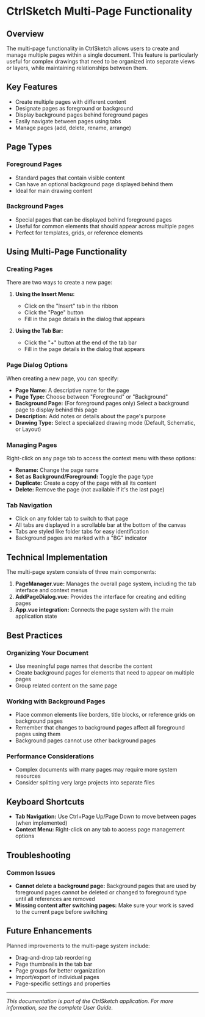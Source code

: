 # CtrlSketch Multi-Page Functionality

## Overview

The multi-page functionality in CtrlSketch allows users to create and manage multiple pages within a single document. This feature is particularly useful for complex drawings that need to be organized into separate views or layers, while maintaining relationships between them.

## Key Features

- Create multiple pages with different content
- Designate pages as foreground or background
- Display background pages behind foreground pages
- Easily navigate between pages using tabs
- Manage pages (add, delete, rename, arrange)

## Page Types

### Foreground Pages
- Standard pages that contain visible content
- Can have an optional background page displayed behind them
- Ideal for main drawing content

### Background Pages
- Special pages that can be displayed behind foreground pages
- Useful for common elements that should appear across multiple pages
- Perfect for templates, grids, or reference elements

## Using Multi-Page Functionality

### Creating Pages

There are two ways to create a new page:

1. **Using the Insert Menu:**
   - Click on the "Insert" tab in the ribbon
   - Click the "Page" button
   - Fill in the page details in the dialog that appears

2. **Using the Tab Bar:**
   - Click the "+" button at the end of the tab bar
   - Fill in the page details in the dialog that appears

### Page Dialog Options

When creating a new page, you can specify:

- **Page Name:** A descriptive name for the page
- **Page Type:** Choose between "Foreground" or "Background"
- **Background Page:** (For foreground pages only) Select a background page to display behind this page
- **Description:** Add notes or details about the page's purpose
- **Drawing Type:** Select a specialized drawing mode (Default, Schematic, or Layout)

### Managing Pages

Right-click on any page tab to access the context menu with these options:

- **Rename:** Change the page name
- **Set as Background/Foreground:** Toggle the page type
- **Duplicate:** Create a copy of the page with all its content
- **Delete:** Remove the page (not available if it's the last page)

### Tab Navigation

- Click on any folder tab to switch to that page
- All tabs are displayed in a scrollable bar at the bottom of the canvas
- Tabs are styled like folder tabs for easy identification
- Background pages are marked with a "BG" indicator

## Technical Implementation

The multi-page system consists of three main components:

1. **PageManager.vue:** Manages the overall page system, including the tab interface and context menus
2. **AddPageDialog.vue:** Provides the interface for creating and editing pages
3. **App.vue integration:** Connects the page system with the main application state

## Best Practices

### Organizing Your Document

- Use meaningful page names that describe the content
- Create background pages for elements that need to appear on multiple pages
- Group related content on the same page

### Working with Background Pages

- Place common elements like borders, title blocks, or reference grids on background pages
- Remember that changes to background pages affect all foreground pages using them
- Background pages cannot use other background pages

### Performance Considerations

- Complex documents with many pages may require more system resources
- Consider splitting very large projects into separate files

## Keyboard Shortcuts

- **Tab Navigation:** Use Ctrl+Page Up/Page Down to move between pages (when implemented)
- **Context Menu:** Right-click on any tab to access page management options

## Troubleshooting

### Common Issues

- **Cannot delete a background page:** Background pages that are used by foreground pages cannot be deleted or changed to foreground type until all references are removed
- **Missing content after switching pages:** Make sure your work is saved to the current page before switching

## Future Enhancements

Planned improvements to the multi-page system include:

- Drag-and-drop tab reordering
- Page thumbnails in the tab bar
- Page groups for better organization
- Import/export of individual pages
- Page-specific settings and properties

---

*This documentation is part of the CtrlSketch application. For more information, see the complete User Guide.*